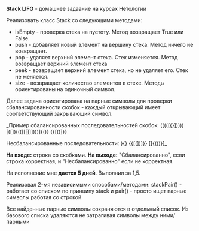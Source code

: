 **Stack LIFO** - домашнее задаание на курсах Нетологии

Реализовать класс Stack со следующими методами:
 - isEmpty  - проверка стека на пустоту. Метод возвращает True или False.
 - push     - добавляет новый элемент на вершину стека. Метод ничего не возвращает.
 - pop      - удаляет верхний элемент стека. Стек изменяется. Метод возвращает верхний элемент стека
 - peek     - возвращает верхний элемент стека, но не удаляет его. Стек не меняется.
 - size     - возвращает количество элементов в стеке.
Методы ориентированы на одиночный символ.

Далее задача ориентирована на парные символы для проверки сбалансированности скобок - каждый открывающий имеет 
соответствующий закрывающий символ.


_Пример сбалансированных последовательностей скобок:
(((([{}]))))
[([])((([[[]]])))]{()}
{{[()]}}

Несбалансированные последовательности:
}{}
{{[(])]}}
[[{())}]_

**На входе:** строка со скобками.
**На выходе:** "Сбалансированно", если строка корректная, и "Несбалансированно" если не корректная.

На исполнение мне **дается 5 дней**. 
Выполнил за 1,5.

Реализовал 2-мя независимыми способами/методами:
    stackPair() - работает со списком по принципу stack
    и
    pair() - просто ищет парные символы работая со строкой.

Все найденные парные символы сохраняются в отдельный список.
Из базового списка удаляются не затрагивая символы между ними/парными
